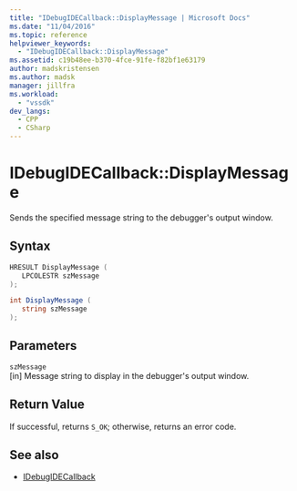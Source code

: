 ```yaml
---
title: "IDebugIDECallback::DisplayMessage | Microsoft Docs"
ms.date: "11/04/2016"
ms.topic: reference
helpviewer_keywords:
  - "IDebugIDECallback::DisplayMessage"
ms.assetid: c19b48ee-b370-4fce-91fe-f82bf1e63179
author: madskristensen
ms.author: madsk
manager: jillfra
ms.workload:
  - "vssdk"
dev_langs:
  - CPP
  - CSharp
---
```

# IDebugIDECallback::DisplayMessage
Sends the specified message string to the debugger's output window.

## Syntax

```cpp
HRESULT DisplayMessage (
   LPCOLESTR szMessage
);
```

```csharp
int DisplayMessage (
   string szMessage
);
```

## Parameters
`szMessage`\
[in] Message string to display in the debugger's output window.

## Return Value
 If successful, returns `S_OK`; otherwise, returns an error code.

## See also
- [IDebugIDECallback](../../../extensibility/debugger/reference/idebugidecallback.md)